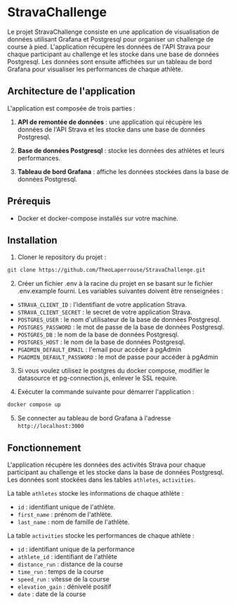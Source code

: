 # StravaChallenge

Le projet StravaChallenge consiste en une application de visualisation de données utilisant Grafana et Postgresql pour organiser un challenge de course à pied. L'application récupère les données de l'API Strava pour chaque participant au challenge et les stocke dans une base de données Postgresql. Les données sont ensuite affichées sur un tableau de bord Grafana pour visualiser les performances de chaque athlète.

## Architecture de l'application

L'application est composée de trois parties :

1. **API de remontée de données** : une application qui récupère les données de l'API Strava et les stocke dans une base de données Postgresql.

2. **Base de données Postgresql** : stocke les données des athlètes et leurs performances.

3. **Tableau de bord Grafana** : affiche les données stockées dans la base de données Postgresql.

## Prérequis

-   Docker et docker-compose installés sur votre machine.

## Installation

1. Cloner le repository du projet :

```sh
git clone https://github.com/TheoLaperrouse/StravaChallenge.git
```

2. Créer un fichier .env à la racine du projet en se basant sur le fichier .env.example fourni. Les variables suivantes doivent être renseignées :

-   `STRAVA_CLIENT_ID` : l'identifiant de votre application Strava.
-   `STRAVA_CLIENT_SECRET` : le secret de votre application Strava.
-   `POSTGRES_USER` : le nom d'utilisateur de la base de données Postgresql.
-   `POSTGRES_PASSWORD` : le mot de passe de la base de données Postgresql.
-   `POSTGRES_DB` : le nom de la base de données Postgresql.
-   `POSTGRES_HOST` : le nom de la base de données Postgresql.
-   `PGADMIN_DEFAULT_EMAIL` : l'email pour accéder à pgAdmin
-   `PGADMIN_DEFAULT_PASSWORD` : le mot de passe pour accéder à pgAdmin

3. Si vous voulez utilisez le postgres du docker compose, modifier le datasource et pg-connection.js, enlever le SSL require.

4. Exécuter la commande suivante pour démarrer l'application :

```sh
docker compose up
```

5. Se connecter au tableau de bord Grafana à l'adresse `http://localhost:3000`

## Fonctionnement

L'application récupère les données des activités Strava pour chaque participant au challenge et les stocke dans la base de données Postgresql. Les données sont stockées dans les tables `athletes`, `activities`.

La table `athletes` stocke les informations de chaque athlète :
-   `id` : identifiant unique de l'athlète.
-   `first_name` : prénom de l'athlète.
-   `last_name` : nom de famille de l'athlète.

La table `activities` stocke les performances de chaque athlète :
-   `id` : identifiant unique de la performance
-   `athlete_id` : identifiant de l'athlète
-   `distance_run` : distance de la course
-   `time_run` : temps de la course
-   `speed_run` : vitesse de la course
-   `elevation_gain` : dénivelé positif
-   `date` : date de la course


